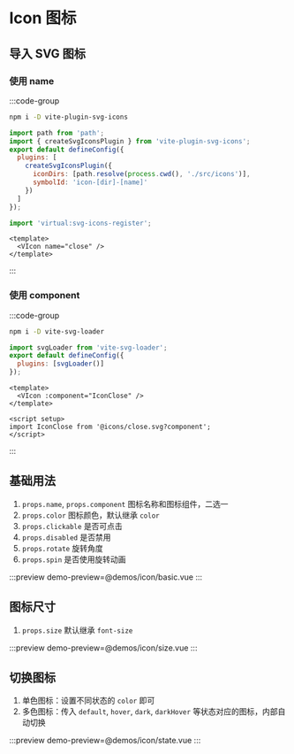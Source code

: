 # Icon 图标

## 导入 SVG 图标

### 使用 name

:::code-group

```sh [npm]
npm i -D vite-plugin-svg-icons
```

```js [vite.config.js]
import path from 'path';
import { createSvgIconsPlugin } from 'vite-plugin-svg-icons';
export default defineConfig({
  plugins: [
    createSvgIconsPlugin({
      iconDirs: [path.resolve(process.cwd(), './src/icons')],
      symbolId: 'icon-[dir]-[name]'
    })
  ]
});
```

```js [main.js]
import 'virtual:svg-icons-register';
```

```vue [*.vue]
<template>
  <VIcon name="close" />
</template>
```

:::

### 使用 component

:::code-group

```sh [npm]
npm i -D vite-svg-loader
```

```js [vite.config.js]
import svgLoader from 'vite-svg-loader';
export default defineConfig({
  plugins: [svgLoader()]
});
```

```vue [*.vue]
<template>
  <VIcon :component="IconClose" />
</template>

<script setup>
import IconClose from '@icons/close.svg?component';
</script>
```

:::

## 基础用法

1. `props.name`, `props.component` 图标名称和图标组件，二选一
2. `props.color` 图标颜色，默认继承 `color`
3. `props.clickable` 是否可点击
4. `props.disabled` 是否禁用
5. `props.rotate` 旋转角度
6. `props.spin` 是否使用旋转动画

:::preview
demo-preview=@demos/icon/basic.vue
:::

## 图标尺寸

1. `props.size` 默认继承 `font-size`

:::preview
demo-preview=@demos/icon/size.vue
:::

## 切换图标

1. 单色图标：设置不同状态的 `color` 即可
1. 多色图标：传入 `default`, `hover`, `dark`, `darkHover` 等状态对应的图标，内部自动切换

:::preview
demo-preview=@demos/icon/state.vue
:::
